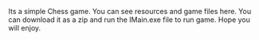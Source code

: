Its a simple Chess game. You can see resources and game files here. You can download it as a zip and run the IMain.exe file to run game.
Hope you will enjoy.
